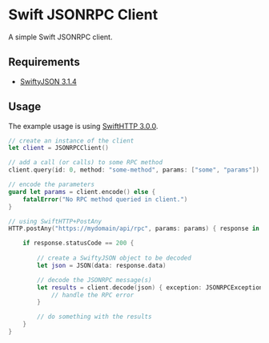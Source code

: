 # Swift JSONRPC Client

A simple Swift JSONRPC client. 

## Requirements

* [SwiftyJSON 3.1.4](https://github.com/SwiftyJSON/SwiftyJSON)

## Usage

The example usage is using [SwiftHTTP
3.0.0](https://github.com/daltoniam/SwiftHTTP).

```Swift
// create an instance of the client
let client = JSONRPCClient()

// add a call (or calls) to some RPC method
client.query(id: 0, method: "some-method", params: ["some", "params"])

// encode the parameters
guard let params = client.encode() else {
    fatalError("No RPC method queried in client.")
}

// using SwiftHTTP+PostAny
HTTP.postAny("https://mydomain/api/rpc", params: params) { response in

    if response.statusCode == 200 {
        
        // create a SwiftyJSON object to be decoded
        let json = JSON(data: response.data)

        // decode the JSONRPC message(s)
        let results = client.decode(json) { exception: JSONRPCException in
            // handle the RPC error
        }

        // do something with the results
    }
}
```
